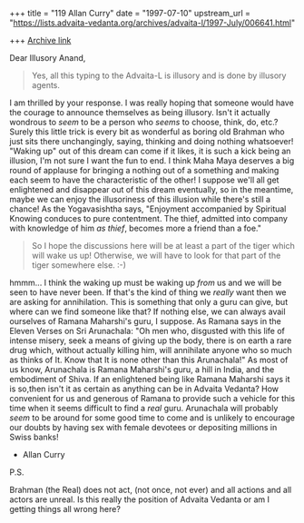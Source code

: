 +++
title = "119 Allan Curry"
date = "1997-07-10"
upstream_url = "https://lists.advaita-vedanta.org/archives/advaita-l/1997-July/006641.html"

+++
[Archive link](https://lists.advaita-vedanta.org/archives/advaita-l/1997-July/006641.html)

Dear Illusory Anand,

>   Yes, all this typing to the Advaita-L is illusory and is done by
>   illusory agents.

I am thrilled by your response. I was really hoping that someone would have
the courage to announce themselves as being illusory. Isn't it actually
wondrous to *seem* to be a person who *seems* to choose, think, do, etc.?
Surely this little trick is every bit as wonderful as boring old Brahman
who just sits there unchangingly, saying, thinking and doing nothing
whatsoever! "Waking up" out of this dream can come if it likes, it is such
a kick being an illusion, I'm not sure I want the fun to end. I think Maha
Maya deserves a big round of applause  for bringing a nothing out of a
something and making each seem to have the characteristic of the other!
I suppose we'll all get enlightened and disappear out of this dream
eventually, so in the meantime, maybe we can enjoy the illusoriness of
this illusion while there's still a chance!  As the Yogavasishtha says,
"Enjoyment accompanied by Spiritual Knowing conduces to pure contentment.
The thief, admitted into company with knowledge of him *as thief*, becomes
more a friend than a foe."


>   So I hope the discussions here will be at least a part of the tiger
>   which will wake us up! Otherwise, we will have to look for that
>   part of the tiger somewhere else. :-)
>

hmmm... I think the waking up must be waking up *from* us and we
will be seen to have never been. If that's the kind of thing we
*really* want then we are asking for annihilation. This is something
that only a guru can give, but where can we find someone like that?
If nothing else, we can always avail ourselves of Ramana Maharshi's guru,
I suppose. As Ramana says in the Eleven Verses on Sri Arunachala: "Oh men
who, disgusted with this life of intense misery, seek a means of giving up
the body, there is on earth a rare drug which, without actually killing
him, will annihilate anyone who so much as thinks of It. Know that It is
none other than this Arunachala!" As most of us know, Arunachala is Ramana
Maharshi's guru, a hill in India, and the embodiment of Shiva. If an
enlightened being like Ramana Maharshi says it is so,then isn't it as
certain as anything can be in Advaita Vedanta? How convenient for us and
generous of Ramana to provide such a  vehicle for this time when it seems
difficult to find a *real* guru. Arunachala will probably *seem* to be
around for some good time to come and is unlikely to encourage our doubts
by having sex with female devotees or depositing millions in Swiss banks!

- Allan Curry

P.S.

Brahman (the Real) does not act, (not once, not ever) and all actions and
all actors are unreal. Is this really the position of Advaita Vedanta or
am I getting things all wrong here?

